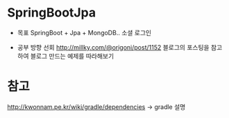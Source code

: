 # SpringBootJpa
   - 목표 SpringBoot + Jpa + MongoDB.. 소셜 로그인

* 공부 방향 선회 http://millky.com/@origoni/post/1152 블로그의 포스팅을 참고하여 블로그 만드는 예제를 따라해보기


# 참고
http://kwonnam.pe.kr/wiki/gradle/dependencies -> gradle 설명




